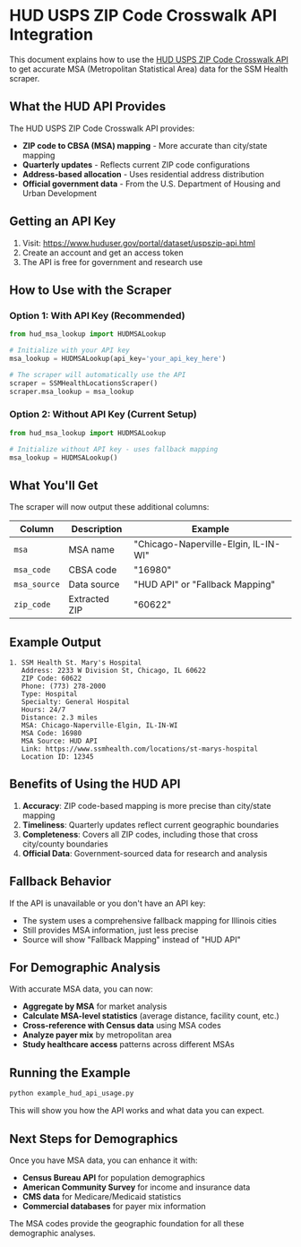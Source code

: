 # HUD USPS ZIP Code Crosswalk API Integration

This document explains how to use the [HUD USPS ZIP Code Crosswalk API](https://www.huduser.gov/portal/datasets/usps_crosswalk.html) to get accurate MSA (Metropolitan Statistical Area) data for the SSM Health scraper.

## What the HUD API Provides

The HUD USPS ZIP Code Crosswalk API provides:
- **ZIP code to CBSA (MSA) mapping** - More accurate than city/state mapping
- **Quarterly updates** - Reflects current ZIP code configurations
- **Address-based allocation** - Uses residential address distribution
- **Official government data** - From the U.S. Department of Housing and Urban Development

## Getting an API Key

1. Visit: https://www.huduser.gov/portal/dataset/uspszip-api.html
2. Create an account and get an access token
3. The API is free for government and research use

## How to Use with the Scraper

### Option 1: With API Key (Recommended)

```python
from hud_msa_lookup import HUDMSALookup

# Initialize with your API key
msa_lookup = HUDMSALookup(api_key='your_api_key_here')

# The scraper will automatically use the API
scraper = SSMHealthLocationsScraper()
scraper.msa_lookup = msa_lookup
```

### Option 2: Without API Key (Current Setup)

```python
from hud_msa_lookup import HUDMSALookup

# Initialize without API key - uses fallback mapping
msa_lookup = HUDMSALookup()
```

## What You'll Get

The scraper will now output these additional columns:

| Column | Description | Example |
|--------|-------------|---------|
| `msa` | MSA name | "Chicago-Naperville-Elgin, IL-IN-WI" |
| `msa_code` | CBSA code | "16980" |
| `msa_source` | Data source | "HUD API" or "Fallback Mapping" |
| `zip_code` | Extracted ZIP | "60622" |

## Example Output

```
1. SSM Health St. Mary's Hospital
   Address: 2233 W Division St, Chicago, IL 60622
   ZIP Code: 60622
   Phone: (773) 278-2000
   Type: Hospital
   Specialty: General Hospital
   Hours: 24/7
   Distance: 2.3 miles
   MSA: Chicago-Naperville-Elgin, IL-IN-WI
   MSA Code: 16980
   MSA Source: HUD API
   Link: https://www.ssmhealth.com/locations/st-marys-hospital
   Location ID: 12345
```

## Benefits of Using the HUD API

1. **Accuracy**: ZIP code-based mapping is more precise than city/state mapping
2. **Timeliness**: Quarterly updates reflect current geographic boundaries
3. **Completeness**: Covers all ZIP codes, including those that cross city/county boundaries
4. **Official Data**: Government-sourced data for research and analysis

## Fallback Behavior

If the API is unavailable or you don't have an API key:
- The system uses a comprehensive fallback mapping for Illinois cities
- Still provides MSA information, just less precise
- Source will show "Fallback Mapping" instead of "HUD API"

## For Demographic Analysis

With accurate MSA data, you can now:
- **Aggregate by MSA** for market analysis
- **Calculate MSA-level statistics** (average distance, facility count, etc.)
- **Cross-reference with Census data** using MSA codes
- **Analyze payer mix** by metropolitan area
- **Study healthcare access** patterns across different MSAs

## Running the Example

```bash
python example_hud_api_usage.py
```

This will show you how the API works and what data you can expect.

## Next Steps for Demographics

Once you have MSA data, you can enhance it with:
- **Census Bureau API** for population demographics
- **American Community Survey** for income and insurance data
- **CMS data** for Medicare/Medicaid statistics
- **Commercial databases** for payer mix information

The MSA codes provide the geographic foundation for all these demographic analyses. 